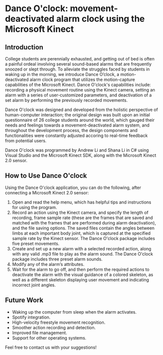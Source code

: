 # Dance O'clock: movement-deactivated alarm clock using the Microsoft Kinect

## Introduction
College students are perennially exhausted, and getting out of bed is often a painful ordeal involving several sound-based alarms that are frequently snoozed or slept through. To alleviate the struggles faced by students in waking up in the morning, we introduce Dance O’clock, a motion-deactivated alarm clock program that utilizes the motion-capture capabilities of the Microsoft Kinect. Dance O'clock's capabilities include: recording a physical movement routine using the Kinect camera, setting an alarm with a series of user-customized parameters, and deactivation of a set alarm by performing the previously recorded movements. 

Dance O'clock was designed and developed from the holistic perspective of human-computer interaction; the original design was built upon an initial questionnaire of 26 college students around the world, which gauged their needs and feelings towards a movement-deactivated alarm system, and throughout the development process, the design components and functionalities were constantly adjusted accoring to real-time feedback from potential users. 

Dance O'clock was programmed by Andrew Li and Shana Li in C# using Visual Studio and the Microsoft Kinect SDK, along with the Microsoft Kinect 2.0 sensor. 

## How to Use Dance O'clock
Using the Dance O'clock application, you can do the following, after connecting a Microsoft Kinect 2.0 sensor:
1. Open and read the help menu, which has helpful tips and instructions for using the program.
2. Record an action using the Kinect camera, and specify the length of recording, frame sample rate (these are the frames that are saved and matched with the frames that are performed during alarm deactivation), and the file saving options. The saved files contain the angles between limbs at each important body joint, which is captured at the specified sample rate by the Kinect sensor. The Dance O'clock package includes five preset movements.
3. Create and set up a new alarm with a selected recorded action, along with any valid .mp3 file to play as the alarm sound. The Dance O'clock package includes three preset alarm sounds.
4. Modify any of the alarm’s attributes.
5. Wait for the alarm to go off, and then perform the required actions to deactivate the alarm with the visual guidance of a colored skeleton, as well as a different skeleton displaying user movement and indicating incorrect joint angles.

## Future Work
- Waking up the computer from sleep when the alarm activates.
- Spotify integration.
- High-velocity freestyle movement recognition.
- Smoother action recording and detection.
- Improved file management.
- Support for other operating systems.

Feel free to contact us with your suggestions!
